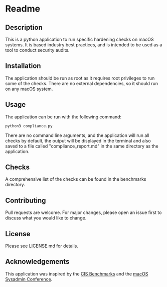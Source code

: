 # Readme

## Description

This is a python application to run specific hardening checks on macOS systems.
It is based industry best practices, and is intended to be used as a tool to conduct security audits.

## Installation

The application should be run as root as it requires root privileges to run some of the checks.
There are no external dependencies, so it should run on any macOS system.

## Usage

The application can be run with the following command:

```python3 compliance.py```

There are no command line arguments, and the application will run all checks by default, the output will be displayed in the terminal
 and also saved to a file called "compliance_report.md" in the same directory as the application.

 ## Checks

A comprehensive list of the checks can be found in the benchmarks directory.

## Contributing

Pull requests are welcome. For major changes, please open an issue first to discuss what you would like to change.

## License

Please see LICENSE.md for details.

## Acknowledgements

This application was inspired by the [CIS Benchmarks](https://www.cisecurity.org/cis-benchmarks/) and the [macOS Sysadmin Conference](https://macsysadmin.se/program/program.html).

